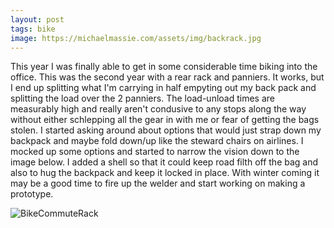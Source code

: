 ```yaml
---
layout: post
tags: bike
image: https://michaelmassie.com/assets/img/backrack.jpg
---
```


This year I was finally able to get in some considerable time biking into the office. This was the second year with a rear rack and panniers. It works, but I end up splitting what I'm carrying in half empyting out my back pack and splitting the load over the 2 panniers. The load-unload times are measurably high and really aren't condusive to any stops along the way without either schlepping all the gear in with me or fear of getting the bags stolen. I started asking around about options that would just strap down my backpack and maybe fold down/up like the steward chairs on airlines. I mocked up some options and started to narrow the vision down to the image below. I added a shell so that it could keep road filth off the bag and also to hug the backpack and keep it locked in place. With winter coming it may be a good time to fire up the welder and start working on making a prototype.

![BikeCommuteRack](https://michaelmassie.com/assets/img/backrack.jpg)